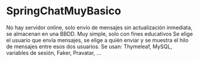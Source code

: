 # SpringChatMuyBasico
No hay servidor online, solo envío de mensajes sin actualización inmediata, se almacenan en una BBDD. Muy simple, solo con fines educativos
Se elige el usuario que envía mensajes, se elige a quién enviar y se muestra el hilo de mensajes entre esos dos usuarios.
Se usan: Thymeleaf, MySQL, variables de sesión, Faker, Pravatar, ...
